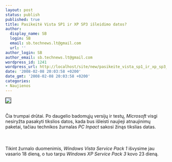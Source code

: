 ```yaml
---
layout: post
status: publish
published: true
title: Pasikeitė Vista SP1 ir XP SP3 išleidimo datos?
author:
  display_name: SB
  login: SB
  email: sb.technews.lt@gmail.com
  url: ''
author_login: SB
author_email: sb.technews.lt@gmail.com
wordpress_id: 1241
wordpress_url: http://localhost/site/new/pasikeite_vista_sp1_ir_xp_sp3_isleidimo_datos_/
date: '2008-02-08 20:03:58 +0200'
date_gmt: '2008-02-08 20:03:58 +0200'
categories:
- Naujienos
---
```

<div class="imgright"><img src="http://tbn0.google.com/images?q=tbn:mpfew09wFY4fqM:http://www.ensight.com/images/stories/images/windows_logo.jpg" border="1"></div>
<p><br>Čia trumpai drūtai. Po daugelio badomųjų versijų ir testų, <i>Microsoft</i> visgi nesiryžta pasakyti tikslios datos, kada bus išleisti naujieji atnaujinimų paketai, tačiau technikos žurnalas <i>PC Inpact</i> sakosi žinąs tikslias datas.<br />
<br><br />
<br>Tikint žurnalo duomenimis, <i>Windows Vista Service Pack 1</i> išvysime jau vasario 18 dieną, o tuo tarpu <i>Windows XP Service Pack 3</i> kovo 23 dieną.<br />
<br></p>
